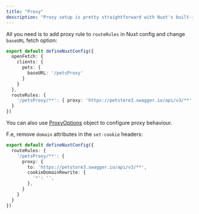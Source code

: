 ```yaml
---
title: "Proxy"
description: "Proxy setup is pretty straightforward with Nuxt's built-in routeRules"
---
```


All you need is to add proxy rule to `routeRules` in Nuxt config and change `baseURL` fetch option:

```ts twoslash [nuxt.config.ts]
export default defineNuxtConfig({
  openFetch: {
    clients: {
      pets: {
        baseURL: '/petsProxy'
      }
    }
  },
  routeRules: {
    '/petsProxy/**': { proxy: 'https://petstore3.swagger.io/api/v3/**' }
  }
})
```

You can also use [ProxyOptions](https://www.jsdocs.io/package/h3#ProxyOptions) object to configure proxy behaviour.

F.e, remove `domain` attributes in the `set-cookie` headers:

```ts twoslash [nuxt.config.ts]
export default defineNuxtConfig({
  routeRules: {
    '/petsProxy/**': {
      proxy: {
        to: 'https://petstore3.swagger.io/api/v3/**',
        cookieDomainRewrite: {
          '*': '',
        },
      }
    }
  }
})
```
